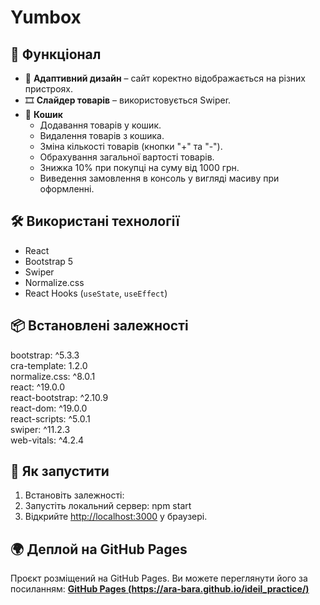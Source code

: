 # Yumbox

## 🚀 Функціонал
- 📱 **Адаптивний дизайн** – сайт коректно відображається на різних пристроях.
- 🎞 **Слайдер товарів** – використовується Swiper.
- 🛒 **Кошик**
  - Додавання товарів у кошик.
  - Видалення товарів з кошика.
  - Зміна кількості товарів (кнопки "+" та "-").
  - Обрахування загальної вартості товарів.
  - Знижка 10% при покупці на суму від 1000 грн.
  - Виведення замовлення в консоль у вигляді масиву при оформленні.

## 🛠 Використані технології
- React
- Bootstrap 5
- Swiper 
- Normalize.css
- React Hooks (`useState`, `useEffect`)

## 📦 Встановлені залежності
bootstrap: ^5.3.3  
cra-template: 1.2.0  
normalize.css: ^8.0.1  
react: ^19.0.0  
react-bootstrap: ^2.10.9  
react-dom: ^19.0.0  
react-scripts: ^5.0.1  
swiper: ^11.2.3  
web-vitals: ^4.2.4  

## 🔧 Як запустити
1. Встановіть залежності:
2. Запустіть локальний сервер:
   npm start
3. Відкрийте [http://localhost:3000](http://localhost:3000) у браузері.

## 🌍 Деплой на GitHub Pages
Проєкт розміщений на GitHub Pages. Ви можете переглянути його за посиланням:
[**GitHub Pages (https://ara-bara.github.io/ideil_practice/)**](#)


